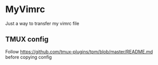 MyVimrc
=======

Just a way to transfer my vimrc file

## TMUX config

Follow https://github.com/tmux-plugins/tpm/blob/master/README.md before copying config
